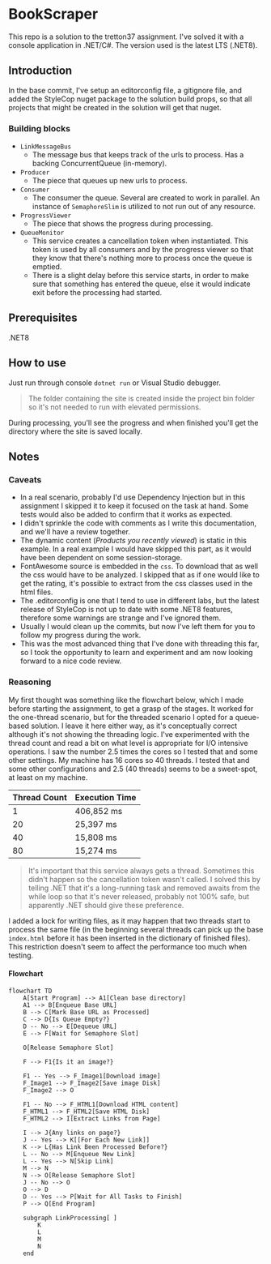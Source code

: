 # BookScraper
This repo is a solution to the tretton37 assignment.
I've solved it with a console application in .NET/C#. The version used is the latest LTS (.NET8).

## Introduction
In the base commit, I've setup an editorconfig file, a gitignore file, and added the StyleCop nuget package to the solution build props, so that all projects that might be created in the solution will get that nuget.

### Building blocks
- `LinkMessageBus`
  - The message bus that keeps track of the urls to process. Has a backing ConcurrentQueue (in-memory).
- `Producer`
  - The piece that queues up new urls to process.
- `Consumer`
  - The consumer the queue. Several are created to work in parallel. An instance of `SemaphoreSlim` is utilized to not run out of any resource.
- `ProgressViewer`
  - The piece that shows the progress during processing.
- `QueueMonitor`
  - This service creates a cancellation token when instantiated. This token is used by all consumers and by the progress viewer so that they know that there's nothing more to process once the queue is emptied.
  - There is a slight delay before this service starts, in order to make sure that something has entered the queue, else it would indicate exit before the processing had started.

## Prerequisites
.NET8

## How to use
Just run through console `dotnet run` or Visual Studio debugger.

> The folder containing the site is created inside the project bin folder so it's not needed to run with elevated permissions.

During processing, you'll see the progress and when finished you'll get the directory where the site is saved locally.

## Notes
### Caveats
- In a real scenario, probably I'd use Dependency Injection but in this assignment I skipped it to keep it focused on the task at hand. Some tests would also be added to confirm that it works as expected.
- I didn't sprinkle the code with comments as I write this documentation, and we'll have a review together.
- The dynamic content (*Products you recently viewed*) is static in this example. In a real example I would have skipped this part, as it would have been dependent on some session-storage.
- FontAwesome source is embedded in the `css`. To download that as well the css would have to be analyzed. I skipped that as if one would like to get the rating, it's possible to extract from the css classes used in the html files.
- The .editorconfig is one that I tend to use in different labs, but the latest release of StyleCop is not up to date with some .NET8 features, therefore some warnings are strange and I've ignored them.
- Usually I would clean up the commits, but now I've left them for you to follow my progress during the work.
- This was the most advanced thing that I've done with threading this far, so I took the opportunity to learn and experiment and am now looking forward to a nice code review.

### Reasoning
My first thought was something like the flowchart below, which I made before starting the assignment, to get a grasp of the stages. It worked for the one-thread scenario, but for the threaded scenario I opted for a queue-based solution. I leave it here either way, as it's conceptually correct although it's not showing the threading logic.
I've experimented with the thread count and read a bit on what level is appropriate for I/O intensive operations. I saw the number 2.5 times the cores so I tested that and some other settings. My machine has 16 cores so 40 threads.
I tested that and some other configurations and 2.5 (40 threads) seems to be a sweet-spot, at least on my machine.

| Thread Count | Execution Time |
|--------------|----------------|
| 1            | 406,852 ms     |
| 20           | 25,397 ms      |
| 40           | 15,808 ms      |
| 80           | 15,274 ms      |

> It's important that this service always gets a thread. Sometimes this didn't happen so the cancellation token wasn't called. I solved this by telling .NET that it's a long-running task and removed awaits from the while loop so that it's never released, probably not 100% safe, but apparently .NET should give these preference.

I added a lock for writing files, as it may happen that two threads start to process the same file (in the beginning several threads can pick up the base `index.html` before it has been inserted in the dictionary of finished files). This restriction doesn't seem to affect the performance too much when testing.

#### Flowchart
```mermaid
flowchart TD
    A[Start Program] --> A1[Clean base directory]
    A1 --> B[Enqueue Base URL]
    B --> C[Mark Base URL as Processed]
    C --> D{Is Queue Empty?}
    D -- No --> E[Dequeue URL]
    E --> F[Wait for Semaphore Slot]

    O[Release Semaphore Slot]

    F --> F1{Is it an image?}

    F1 -- Yes --> F_Image1[Download image]
    F_Image1 --> F_Image2[Save image Disk]
    F_Image2 --> O

    F1 -- No --> F_HTML1[Download HTML content]
    F_HTML1 --> F_HTML2[Save HTML Disk]
    F_HTML2 --> I[Extract Links from Page]

    I --> J{Any links on page?}
    J -- Yes --> K[[For Each New Link]]
    K --> L{Has Link Been Processed Before?}
    L -- No --> M[Enqueue New Link]
    L -- Yes --> N[Skip Link]
    M --> N
    N --> O[Release Semaphore Slot]
    J -- No --> O
    O --> D
    D -- Yes --> P[Wait for All Tasks to Finish]
    P --> Q[End Program]

    subgraph LinkProcessing[ ]
        K
        L
        M
        N
    end
```
